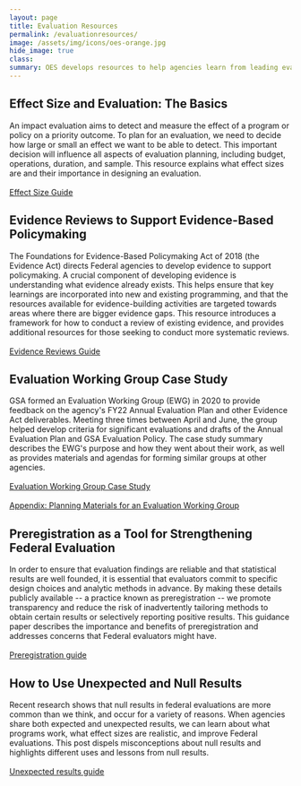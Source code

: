 ```yaml
---
layout: page
title: Evaluation Resources
permalink: /evaluationresources/
image: /assets/img/icons/oes-orange.jpg
hide_image: true
class:
summary: OES develops resources to help agencies learn from leading evaluation practices. 
---
```


## Effect Size and Evaluation: The Basics
An impact evaluation aims to detect and measure the effect of a program or policy on a priority outcome. To plan for an evaluation, we need to decide how large or small an effect we want to be able to detect. This important decision will influence all aspects of evaluation planning, including budget, operations, duration, and sample. This resource explains what effect sizes are and their importance in designing an evaluation. 
<br/><br>
<a class="usa-button" href="{{ '/assets/files/effect-size-evaluation-basics.pdf' | prepend: site.baseurl }}">Effect Size Guide</a>

## Evidence Reviews to Support Evidence-Based Policymaking 
The Foundations for Evidence-Based Policymaking Act of 2018 (the Evidence Act) directs Federal agencies to develop evidence to support policymaking. A crucial component of developing evidence is understanding what evidence already exists. This helps ensure that key learnings are incorporated into new and existing programming, and that the resources available for evidence-building activities are targeted towards areas where there are bigger evidence gaps. This resource introduces a framework for how to conduct a review of existing evidence, and provides additional resources for those seeking to conduct more systematic reviews. 
<br/><br>
<a class="usa-button" href="{{ '/assets/files/evidence-reviews-to-support-evidence-based-policymaking.pdf' | prepend: site.baseurl }}">Evidence Reviews Guide</a>

## Evaluation Working Group Case Study
GSA formed an Evaluation Working Group (EWG) in 2020 to provide feedback on the agency's FY22 Annual Evaluation Plan and other Evidence Act deliverables. Meeting three times between April and June, the group helped develop criteria for significant evaluations and drafts of the Annual Evaluation Plan and GSA Evaluation Policy. The case study summary describes the EWG's purpose and how they went about their work, as well as provides materials and agendas for forming similar groups at other agencies.
<br/><br>
<a class="usa-button" href="{{ '/assets/files/ewg-case-study.pdf' | prepend: site.baseurl }}">Evaluation Working Group Case Study</a>
<br/><br>
<a class="usa-button" href="{{ '/assets/files/ewg-planning-materials.pdf' | prepend: site.baseurl }}">Appendix: Planning Materials for an Evaluation Working Group</a>

## Preregistration as a Tool for Strengthening Federal Evaluation
In order to ensure that evaluation findings are reliable and that statistical results are well founded, it is essential that evaluators commit to specific design choices and analytic methods in advance. By making these details publicly available -- a practice known as preregistration -- we promote transparency and reduce the risk of inadvertently tailoring methods to obtain certain results or selectively reporting positive results. This guidance paper describes the importance and benefits of preregistration and addresses concerns that Federal evaluators might have.
<br/><br>
<a class="usa-button" href="{{ '/assets/files/preregistration-as-a-tool-in-federal-evaluation.pdf' | prepend: site.baseurl }}">Preregistration guide</a>

## How to Use Unexpected and Null Results
Recent research shows that null results in federal evaluations are more common than we think, and occur for a variety of reasons. When agencies share both expected and unexpected results, we can learn about what programs work, what effect sizes are realistic, and improve Federal evaluations. This post dispels misconceptions about null results and highlights different uses and lessons from null results. 
<br/><br>
<a class="usa-button" href="{{ '/assets/files/unexpected-results-2-pager.pdf' | prepend: site.baseurl }}">Unexpected results guide</a>
